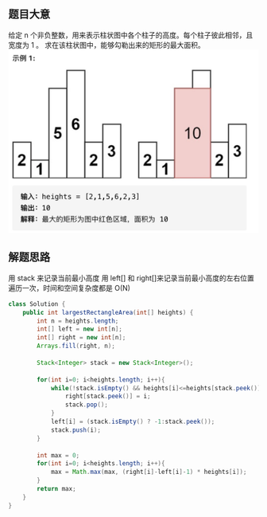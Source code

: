 ## 题目大意

给定 n 个非负整数，用来表示柱状图中各个柱子的高度。每个柱子彼此相邻，且宽度为 1 。
求在该柱状图中，能够勾勒出来的矩形的最大面积。
![alt_text](../images/84.jpg)

## 解题思路

用 stack 来记录当前最小高度
用 left[] 和 right[]来记录当前最小高度的左右位置
遍历一次，时间和空间复杂度都是 O(N)

```java
class Solution {
    public int largestRectangleArea(int[] heights) {
        int n = heights.length;
        int[] left = new int[n];
        int[] right = new int[n];
        Arrays.fill(right, n);

        Stack<Integer> stack = new Stack<Integer>();

        for(int i=0; i<heights.length; i++){
            while(!stack.isEmpty() && heights[i]<=heights[stack.peek()]){
                right[stack.peek()] = i;
                stack.pop();
            }
            left[i] = (stack.isEmpty() ? -1:stack.peek());
            stack.push(i);
        }

        int max = 0;
        for(int i=0; i<heights.length; i++){
            max = Math.max(max, (right[i]-left[i]-1) * heights[i]);
        }
        return max;
    }
}
```
